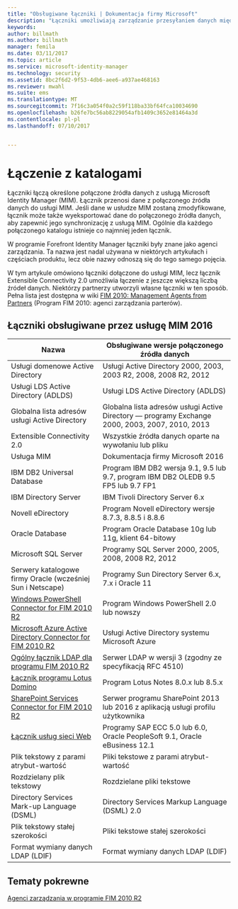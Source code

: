 ```yaml
---
title: "Obsługiwane łączniki | Dokumentacja firmy Microsoft"
description: "Łączniki umożliwiają zarządzanie przesyłaniem danych między usługą MIM i katalogami."
keywords: 
author: billmath
ms.author: billmath
manager: femila
ms.date: 03/11/2017
ms.topic: article
ms.service: microsoft-identity-manager
ms.technology: security
ms.assetid: 8bc2f6d2-9f53-4db6-aee6-a937ae468163
ms.reviewer: mwahl
ms.suite: ems
ms.translationtype: MT
ms.sourcegitcommit: 7f16c3a054f0a2c59f118ba33bf64fca10034690
ms.openlocfilehash: b26fe7bc56ab8229054afb1409c3652e81464a3d
ms.contentlocale: pl-pl
ms.lasthandoff: 07/10/2017


---
```


# Łączenie z katalogami
<a id="connect-to-your-directories" class="xliff"></a>

Łączniki łączą określone połączone źródła danych z usługą Microsoft Identity Manager (MIM). Łącznik przenosi dane z połączonego źródła danych do usługi MIM. Jeśli dane w usłudze MIM zostaną zmodyfikowane, łącznik może także wyeksportować dane do połączonego źródła danych, aby zapewnić jego synchronizację z usługą MIM. Ogólnie dla każdego połączonego katalogu istnieje co najmniej jeden łącznik.

W programie Forefront Identity Manager łączniki były znane jako agenci zarządzania. Ta nazwa jest nadal używana w niektórych artykułach i częściach produktu, lecz obie nazwy odnoszą się do tego samego pojęcia.

W tym artykule omówiono łączniki dołączone do usługi MIM, lecz łącznik Extensible Connectivity 2.0 umożliwia łączenie z jeszcze większą liczbą źródeł danych. Niektórzy partnerzy utworzyli własne łączniki w ten sposób. Pełna lista jest dostępna w wiki [FIM 2010: Management Agents from Partners](http://social.technet.microsoft.com/wiki/contents/articles/1589.fim-2010-management-agents-from-partners.aspx) (Program FIM 2010: agenci zarządzania parterów).

## Łączniki obsługiwane przez usługę MIM 2016
<a id="supported-connectors-in-mim-2016" class="xliff"></a>

| Nazwa | Obsługiwane wersje połączonego źródła danych |
| ---- | ----------------------------------------------- |
| Usługi domenowe Active Directory | Usługi Active Directory 2000, 2003, 2003 R2, 2008, 2008 R2, 2012 |
| Usługi LDS Active Directory (ADLDS) | Usługi LDS Active Directory (ADLDS) |
| Globalna lista adresów usługi Active Directory | Globalna lista adresów usługi Active Directory — programy Exchange 2000, 2003, 2007, 2010, 2013 |
| Extensible Connectivity 2.0 | Wszystkie źródła danych oparte na wywołaniu lub pliku |
| Usługa MIM | Dokumentacja firmy Microsoft 2016 |
| IBM DB2 Universal Database | Program IBM DB2 wersja 9.1, 9.5 lub 9.7, program IBM DB2 OLEDB 9.5 FP5 lub 9.7 FP1 |
| IBM Directory Server | IBM Tivoli Directory Server 6.x |
| Novell eDirectory | Program Novell eDirectory wersje 8.7.3, 8.8.5 i 8.8.6 |
| Oracle Database | Program Oracle Database 10g lub 11g, klient 64-bitowy |
| Microsoft SQL Server | Programy SQL Server 2000, 2005, 2008, 2008 R2, 2012 |
| Serwery katalogowe firmy Oracle (wcześniej Sun i Netscape) | Programy Sun Directory Server 6.x, 7.x i Oracle 11 |
| [Windows PowerShell Connector for FIM 2010 R2](https://msdn.microsoft.com/en-us/library/dn640417.aspx) | Program Windows PowerShell 2.0 lub nowszy |
| [Microsoft Azure Active Directory Connector for FIM 2010 R2](https://msdn.microsoft.com/en-us/library/dn511001.aspx) | Usługi Active Directory systemu Microsoft Azure |
| [Ogólny łącznik LDAP dla programu FIM 2010 R2](https://msdn.microsoft.com/en-us/library/dn510997.aspx) | Serwer LDAP w wersji 3 (zgodny ze specyfikacją RFC 4510) |
| [Łącznik programu Lotus Domino](https://msdn.microsoft.com/en-us/library/hh859750.aspx) | Program Lotus Notes 8.0.x lub 8.5.x |
| [SharePoint Services Connector for FIM 2010 R2](https://msdn.microsoft.com/en-us/library/dn511003.aspx) | Serwer programu SharePoint 2013 lub 2016 z aplikacją usługi profilu użytkownika |
| [Łącznik usług sieci Web](https://www.microsoft.com/en-us/download/details.aspx?id=51495) | Programy SAP ECC 5.0 lub 6.0, Oracle PeopleSoft 9.1, Oracle eBusiness 12.1 |
| Plik tekstowy z parami atrybut-wartość | Pliki tekstowe z parami atrybut-wartość |
| Rozdzielany plik tekstowy | Rozdzielane pliki tekstowe |
| Directory Services Mark-up Language (DSML) | Directory Services Markup Language (DSML) 2.0 |
| Plik tekstowy stałej szerokości | Pliki tekstowe stałej szerokości |
| Format wymiany danych LDAP (LDIF) | Format wymiany danych LDAP (LDIF) |

## Tematy pokrewne
<a id="related-topics" class="xliff"></a>

[Agenci zarządzania w programie FIM 2010 R2](https://technet.microsoft.com/library/jj133885.aspx)

